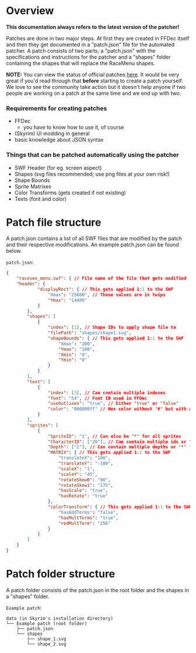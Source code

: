 # Overview

**This documentation always refers to the latest version of the patcher!**

Patches are done in two major steps. At first they are created in FFDec itself and then they get documented in a "patch.json" file for the automated patcher.
A patch consists of two parts; a "patch.json" with the specifications and instructions for the patcher and a "shapes" folder containing the shapes that will replace the RaceMenu shapes.

**NOTE:** You can view the status of official patches [here](https://www.nexusmods.com/skyrimspecialedition/mods/92345/?tab=forum&topic_id=12944454). It would be very great if you'd read through that **before** starting to create a patch yourself. We love to see the community take action but it doesn't help anyone if two people are working on a patch at the same time and we end up with two.

### Requirements for creating patches

- FFDec
  - you have to know how to use it, of course
- (Skyrim) UI modding in general
- basic knowledge about JSON syntax

### Things that can be patched automatically using the patcher

- SWF Header (for eg. screen aspect)
- Shapes (svg files recommended; use png files at your own risk!)
- Shape Bounds
- Sprite Matrixes
- Color Transforms (gets created if not existing)
- Texts (font and color)

# Patch file structure

A patch.json contains a list of all SWF files that are modified by the patch and their respective modifications. An example patch.json can be found below.

`patch.json`:

```json
{
    "racesex_menu.swf": { // File name of the file that gets modified
	"header": {
            "displayRect": { // This gets applied 1:1 to the SWF
                "Xmax": "25600", // These values are in twips
                "Ymax": "14400"
            }
        },
        "shapes": [
            {
                "index": [1], // Shape IDs to apply shape file to
                "filePath": "shapes/shape1.svg",
                "shapeBounds": { // This gets applied 1:1 to the SWF
                    "Xmax": "200",
                    "Ymax": "200",
                    "Xmin": "0",
                    "Ymin": "0"
                }
            }
        ],
        "text": [
            {
                "index": [3], // Can contain multiple indexes
                "font": "54", // Font ID used in FFDec
                "useOutlines": "true", // Either "true" or "false"
                "color": "000000ff" // Hex color without '#' but with alpha (last two digits)
            }
        ],
        "sprites": [
            {
                "SpriteID": "1", // Can also be "*" for all sprites
                "CharacterID": ["20"], // Can contain multiple ids or "*" for all characters
                "Depth": ["1"], // Can contain multiple depths or "*" for all depths
                "MATRIX": { // This gets applied 1:1 to the SWF
                    "translateX": "100",
                    "translateY": "-100",
                    "scaleX": "1",
                    "scaleY": "45",
                    "rotateSkew0": "90",
                    "rotateSkew1": "175",
                    "hasScale": "true",
                    "hasRotate": "true"
                },
                "colorTransform": { // This gets applied 1:1 to the SWF
                    "hasAddTerms": "false",
                    "hasMultTerms": "true",
                    "redMultTerm": "256"
                }
            }
        ]
    }
}
```

# Patch folder structure

A patch folder consists of the patch.json in the root folder and the shapes in a "shapes" folder.

`Example patch`:

```
data (in Skyrim's installation directory)
└── Example patch (root folder)
    ├── patch.json
    └── shapes
        ├── shape_1.svg
        └── shape_2.svg
```
